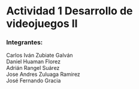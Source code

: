 # Actividad 1 Desarrollo de videojuegos II
<h3>Integrantes:</h3>

Carlos Iván Zubiate Galván <br>
Daniel Huaman Florez <br>
Adrián Rangel Suárez <br>
Jose Andres Zuluaga Ramirez <br>
José Fernando Gracia


